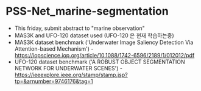 # PSS-Net_marine-segmentation
* This friday, submit abstract to "marine observation"
* MAS3K and UFO-120 dataset used (UFO-120 은 현재 학습하는중)
* MAS3K dataset benchmark ('Underwater Image Saliency Detection Via Attention-based Mechanism') - https://iopscience.iop.org/article/10.1088/1742-6596/2189/1/012012/pdf
* UFO-120 dataset benchmark ('A ROBUST OBJECT SEGMENTATION NETWORK FOR UNDERWATER SCENES') - https://ieeexplore.ieee.org/stamp/stamp.jsp?tp=&arnumber=9746176&tag=1
